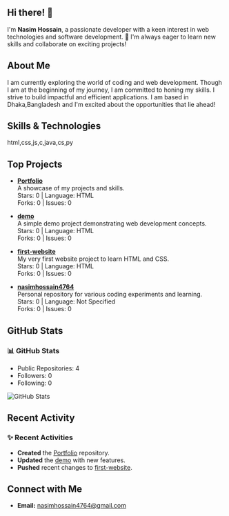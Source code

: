 ## Hi there! 👋

I'm **Nasim Hossain**, a passionate developer with a keen interest in web technologies and software development. 🚀 I'm always eager to learn new skills and collaborate on exciting projects!

## About Me

I am currently exploring the world of coding and web development. Though I am at the beginning of my journey, I am committed to honing my skills. I strive to build impactful and efficient applications. I am based in Dhaka,Bangladesh and I'm excited about the opportunities that lie ahead!

## Skills & Technologies

html,css,js,c,java,cs,py

## Top Projects

- **[Portfolio](https://github.com/nasimhossain4764/Portfolio)**  
  A showcase of my projects and skills.  
  Stars: 0 | Language: HTML  
  Forks: 0 | Issues: 0  

- **[demo](https://github.com/nasimhossain4764/demo)**  
  A simple demo project demonstrating web development concepts.  
  Stars: 0 | Language: HTML  
  Forks: 0 | Issues: 0  

- **[first-website](https://github.com/nasimhossain4764/first-website)**  
  My very first website project to learn HTML and CSS.  
  Stars: 0 | Language: HTML  
  Forks: 0 | Issues: 0  

- **[nasimhossain4764](https://github.com/nasimhossain4764/nasimhossain4764)**  
  Personal repository for various coding experiments and learning.  
  Stars: 0 | Language: Not Specified  
  Forks: 0 | Issues: 0

## GitHub Stats

### 📊 GitHub Stats  
- Public Repositories: 4  
- Followers: 0  
- Following: 0  

![GitHub Stats](https://github-readme-stats.vercel.app/api?username=nasimhossain4764&show_icons=true&theme=radical)

## Recent Activity

### ✨ Recent Activities  
- **Created** the [Portfolio](https://github.com/nasimhossain4764/Portfolio) repository.  
- **Updated** the [demo](https://github.com/nasimhossain4764/demo) with new features.  
- **Pushed** recent changes to [first-website](https://github.com/nasimhossain4764/first-website).

## Connect with Me

- **Email:** [nasimhossain4764@gmail.com](mailto:nasimhossain4764@gmail.com)
